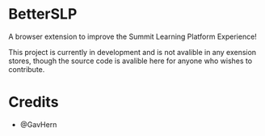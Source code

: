 # BetterSLP

A browser extension to improve the Summit Learning Platform Experience!

This project is currently in development and is not avalible in any exension stores, though the source code is avalible here for anyone who wishes to contribute.

# Credits 

- @GavHern

